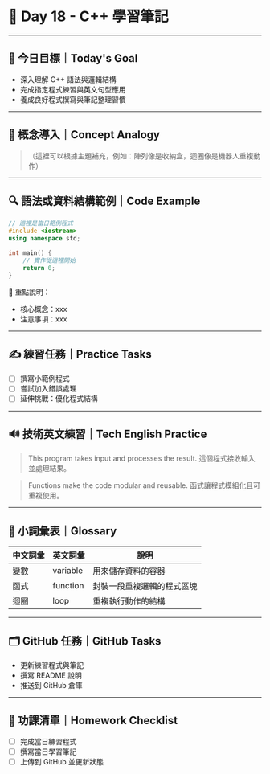 # 📘 Day 18 - C++ 學習筆記

---

## 🎯 今日目標｜Today's Goal
- 深入理解 C++ 語法與邏輯結構
- 完成指定程式練習與英文句型應用
- 養成良好程式撰寫與筆記整理習慣

---

## 🧠 概念導入｜Concept Analogy
> （這裡可以根據主題補充，例如：陣列像是收納盒，迴圈像是機器人重複動作）

---

## 🔍 語法或資料結構範例｜Code Example

```cpp
// 這裡是當日範例程式
#include <iostream>
using namespace std;

int main() {
    // 實作從這裡開始
    return 0;
}
```

📌 重點說明：
- 核心概念：xxx
- 注意事項：xxx

---

## ✍️ 練習任務｜Practice Tasks

- [ ] 撰寫小範例程式
- [ ] 嘗試加入錯誤處理
- [ ] 延伸挑戰：優化程式結構

---

## 🔊 技術英文練習｜Tech English Practice

> This program takes input and processes the result.
> 這個程式接收輸入並處理結果。

> Functions make the code modular and reusable.
> 函式讓程式模組化且可重複使用。

---

## 📖 小詞彙表｜Glossary

| 中文詞彙 | 英文詞彙 | 說明 |
|----------|----------|------|
| 變數     | variable | 用來儲存資料的容器 |
| 函式     | function | 封裝一段重複邏輯的程式區塊 |
| 迴圈     | loop     | 重複執行動作的結構 |

---

## 🗂️ GitHub 任務｜GitHub Tasks

- 更新練習程式與筆記
- 撰寫 README 說明
- 推送到 GitHub 倉庫

---

## 🎒 功課清單｜Homework Checklist

- [ ] 完成當日練習程式
- [ ] 撰寫當日學習筆記
- [ ] 上傳到 GitHub 並更新狀態
